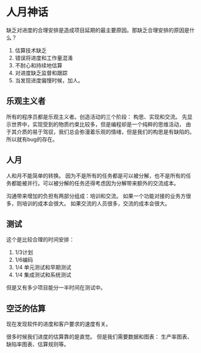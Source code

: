 # 人月神话

缺乏对进度的合理安排是造成项目延期的最主要原因。那缺乏合理安排的原因是什么？

1. 估算技术缺乏
2. 错误将进度和工作量混淆
3. 不耐心和持续地估算
4. 对进度缺乏监督和跟踪
5. 当发现进度偏慢时候，加人。


## 乐观主义者

所有的程序员都是乐观主义者。创造活动的三个阶段： 构思、实现和交流。 先显示世界中，实现受到的物质约束比较多，但是编程却是一个纯粹的思维活动， 由于其介质的易于驾驭，我们总会弥漫着乐观的情绪，但是我们的构思是有缺陷的。所以就有bug的存在。

## 人月

人和月不能简单的转换。 因为不是所有的任务都是可以被分解，也不是所有的任务都能被并行。可以被分解的任务还得考虑因为分解带来额外的交流成本。

沟通带来增加的负担有两部分组成：培训和交流。 如果一个功能对接的业务方很多，则培训的成本会很大。 如果交流的人员很多，交流的成本会很大。

## 测试
这个是比较合理的时间安排：

1.  1/3计划
2.  1/6编码
3.  1/4 单元测试和早期测试
4.  1/4 集成测试和系统测试

但是又有多少项目能分一半时间在测试中。

## 空泛的估算

现在发现软件的进度和客户要求的速度有关。 

很多时候我们进度的估算靠的是直觉。 但是我们需要数据和图表： 生产率图表、缺陷率图表、估算规则等。

